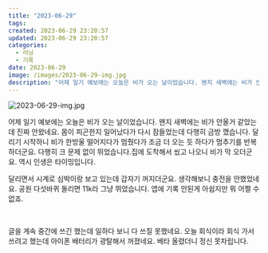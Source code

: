```yaml
---
title: "2023-06-29"
tags:
created: 2023-06-29 23:20:57
updated: 2023-06-29 23:20:57
categories:
  - 러닝
  - 기록
date: 2023-06-29
image: /images/2023-06-29-img.jpg
description: "어제 일기 예보에는 오늘은 비가 오는 날이었습니다. 왠지 새벽에는 비가 안올거 같았는데 진짜 안왔네요. 몸이 피곤한지 일어났다가 다시 잠들었는데 다행히 금방 깼습니다. 달리기 시작하니 비가 한방울 떨어지다가 멈췄다가 조금 더 오는 듯 하다가 멈추기를 반복하더군요. 다행히 크 문제 없이 "
---
```


![2023-06-29-img.jpg](/images/2023-06-29-img.jpg)
 
 

어제 일기 예보에는 오늘은 비가 오는 날이었습니다. 왠지 새벽에는 비가 안올거 같았는데 진짜 안왔네요. 몸이 피곤한지 일어났다가 다시 잠들었는데 다행히 금방 깼습니다.
달리기 시작하니 비가 한방울 떨어지다가 멈췄다가 조금 더 오는 듯 하다가 멈추기를 반복하더군요. 다행히 크 문제 없이 뛰었습니다.집에 도착해서 씼고 나오니 비가 막 오더군요. 역시 인생은 타이밍입니다.

달리면서 시계로 심박이랑 보고 있는데 갑자기 꺼지더군요. 생각해보니 충전을 안했었네요. 공원 다섯바퀴 돌리면 11k라 그냥 뛰었습니다. 앱에 기록 안된게 아쉽지만 뭐 어쩔 수 없죠.

 

글을 계속 중간에 쓰긴 했는데 일하다 보니 다 쓰질 못했네요. 오늘 회식이라 회식 가서 쓰려고 했는데 아이폰 배터리가 광탈해서 꺼졌네요. 베타 올렸더니 정신 못차립니다.
